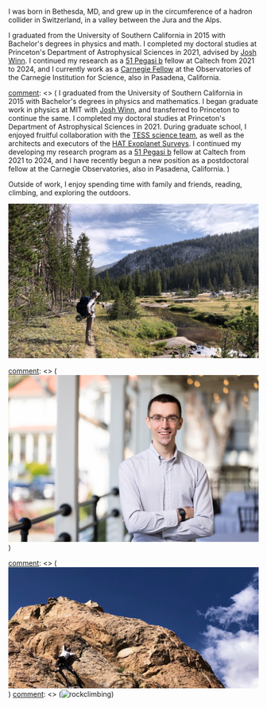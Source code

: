 [comment]: <>  (# bio)

I was born in Bethesda, MD, and grew up in the circumference of a hadron
collider in Switzerland, in a valley between the Jura and the Alps.

I graduated from the University of Southern California in 2015 with Bachelor's
degrees in physics and math. 
I completed my doctoral studies at Princeton's Department of Astrophysical
Sciences in 2021, advised by [Josh
Winn](https://scholar.princeton.edu/jwinn/home).
I continued my research as a [51 Pegasi
b](https://www.hsfoundation.org/fellow/luke-bouma-ph-d-candidate/) fellow at
Caltech from 2021 to 2024, and I currently work as a
[Carnegie Fellow](https://carnegiescience.edu/bio/dr-luke-bouma) at the
Observatories of the Carnegie Institution for Science, also in Pasadena,
California. 

[comment]: <>  (
I graduated from the University of Southern California in 2015 with Bachelor's
degrees in physics and mathematics.  I began graduate work in physics at MIT
with [Josh Winn](https://scholar.princeton.edu/jwinn/home), and transferred to
Princeton to continue the same.  I completed my doctoral studies at Princeton's
Department of Astrophysical Sciences in 2021.  During graduate school, I
enjoyed fruitful collaboration with the [TESS science
team](https://tess.mit.edu/team/the-tess-science-team/), as well as the
architects and executors of the [HAT Exoplanet
Surveys](https://hatsurveys.org/).  I continued my developing my research
program as a [51 Pegasi
b](https://www.hsfoundation.org/fellow/luke-bouma-ph-d-candidate/) fellow at
Caltech from 2021 to 2024, and I have recently begun a new position as a
postdoctoral fellow at the Carnegie Observatories, also in Pasadena,
California. 
)


Outside of work, I enjoy spending time with family and friends, reading,
climbing, and exploring the outdoors.

![river](/images/riv.jpg)

[comment]: <> (![itme](/images/lgb_0.jpg))

[comment]: <> (![rockclimbing](/images/IMG_2347.jpg))
[comment]: <> (![rockclimbing](/images/rock_cropped.png))
